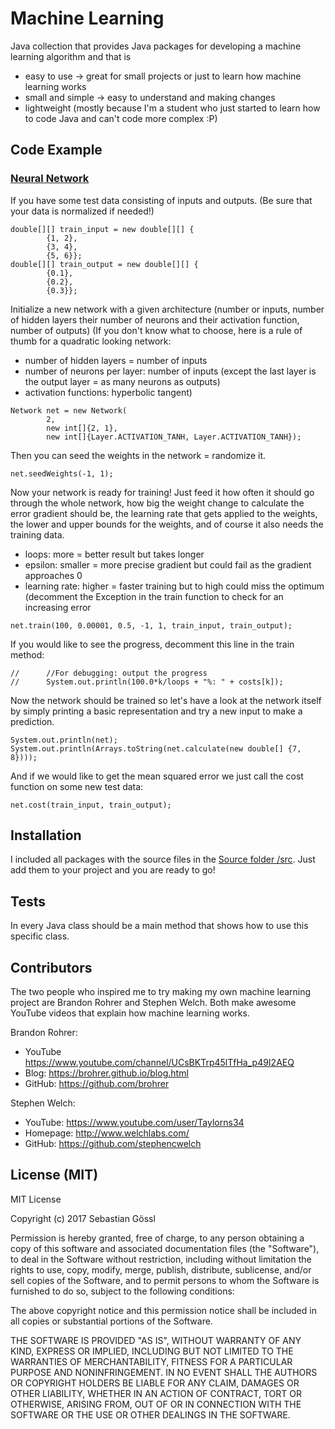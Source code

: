 # Machine Learning

Java collection that provides Java packages for developing a machine learning algorithm and that is
- easy to use -> great for small projects or just to learn how machine learning works
- small and simple -> easy to understand and making changes
- lightweight (mostly because I'm a student who just started to learn how to code Java and can't code more complex :P)

## Code Example

### [Neural Network](src/main/java/neural)

If you have some test data consisting of inputs and outputs.
(Be sure that your data is normalized if needed!)

```
double[][] train_input = new double[][] {
        {1, 2},
        {3, 4},
        {5, 6}};
double[][] train_output = new double[][] {
        {0.1},
        {0.2},
        {0.3}};
```

Initialize a new network with a given architecture (number or inputs, number of hidden layers their number of neurons and their activation function, number of outputs)
(If you don't know what to choose, here is a rule of thumb for a quadratic looking network: 
- number of hidden layers = number of inputs
- number of neurons per layer: number of inputs (except the last layer is the output layer = as many neurons as outputs)
- activation functions: hyperbolic tangent)

```
Network net = new Network(
		2,
        new int[]{2, 1},
        new int[]{Layer.ACTIVATION_TANH, Layer.ACTIVATION_TANH});
```

Then you can seed the weights in the network = randomize it.

```
net.seedWeights(-1, 1);
```

Now your network is ready for training!
Just feed it how often it should go through the whole network, how big the weight change to calculate the error gradient should be, the learning rate that gets applied to the weights, the lower and upper bounds for the weights, and of course it also needs the training data.
* loops: more = better result but takes longer
* epsilon: smaller = more precise gradient but could fail as the gradient approaches 0
* learning rate: higher = faster training but to high could miss the optimum (decomment the Exception in the train function to check for an increasing error

```
net.train(100, 0.00001, 0.5, -1, 1, train_input, train_output);
```

If you would like to see the progress, decomment this line in the train method:

```
//      //For debugging: output the progress
//      System.out.println(100.0*k/loops + "%: " + costs[k]);
```

Now the network should be trained so let's have a look at the network itself by simply printing a basic representation and try a new input to make a prediction.

```
System.out.println(net);
System.out.println(Arrays.toString(net.calculate(new double[] {7, 8})));
```

And if we would like to get the mean squared error we just call the cost function on some new test data:

```
net.cost(train_input, train_output);
```

## Installation

I included all packages with the source files in the [Source folder /src](src).
Just add them to your project and you are ready to go!

## Tests

In every Java class should be a main method that shows how to use this specific class.

## Contributors

The two people who inspired me to try making my own machine learning project are Brandon Rohrer and Stephen Welch.
Both make awesome YouTube videos that explain how machine learning works.

Brandon Rohrer:
- YouTube https://www.youtube.com/channel/UCsBKTrp45lTfHa_p49I2AEQ
- Blog: https://brohrer.github.io/blog.html
- GitHub: https://github.com/brohrer

Stephen Welch:
- YouTube: https://www.youtube.com/user/Taylorns34
- Homepage: http://www.welchlabs.com/
- GitHub: https://github.com/stephencwelch

## License (MIT)

MIT License

Copyright (c) 2017 Sebastian Gössl

Permission is hereby granted, free of charge, to any person obtaining a copy
of this software and associated documentation files (the "Software"), to deal
in the Software without restriction, including without limitation the rights
to use, copy, modify, merge, publish, distribute, sublicense, and/or sell
copies of the Software, and to permit persons to whom the Software is
furnished to do so, subject to the following conditions:

The above copyright notice and this permission notice shall be included in all
copies or substantial portions of the Software.

THE SOFTWARE IS PROVIDED "AS IS", WITHOUT WARRANTY OF ANY KIND, EXPRESS OR
IMPLIED, INCLUDING BUT NOT LIMITED TO THE WARRANTIES OF MERCHANTABILITY,
FITNESS FOR A PARTICULAR PURPOSE AND NONINFRINGEMENT. IN NO EVENT SHALL THE
AUTHORS OR COPYRIGHT HOLDERS BE LIABLE FOR ANY CLAIM, DAMAGES OR OTHER
LIABILITY, WHETHER IN AN ACTION OF CONTRACT, TORT OR OTHERWISE, ARISING FROM,
OUT OF OR IN CONNECTION WITH THE SOFTWARE OR THE USE OR OTHER DEALINGS IN THE
SOFTWARE.
